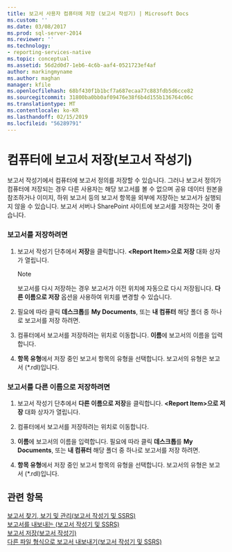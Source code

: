 ```yaml
---
title: 보고서 사용자 컴퓨터에 저장 (보고서 작성기) | Microsoft Docs
ms.custom: ''
ms.date: 03/08/2017
ms.prod: sql-server-2014
ms.reviewer: ''
ms.technology:
- reporting-services-native
ms.topic: conceptual
ms.assetid: 56d2d0d7-1eb6-4c6b-aaf4-0521723ef4af
author: markingmyname
ms.author: maghan
manager: kfile
ms.openlocfilehash: 68bf430f1b1bcf7a687ecaa77c883fdb5d6cce82
ms.sourcegitcommit: 31800ba0bb0af09476e38f6b4d155b136764c06c
ms.translationtype: MT
ms.contentlocale: ko-KR
ms.lasthandoff: 02/15/2019
ms.locfileid: "56289791"
---
```

# <a name="save-reports-to-your-computer-report-builder"></a>컴퓨터에 보고서 저장(보고서 작성기)
  보고서 작성기에서 컴퓨터에 보고서 정의를 저장할 수 있습니다. 그러나 보고서 정의가 컴퓨터에 저장되는 경우 다른 사용자는 해당 보고서를 볼 수 없으며 공유 데이터 원본을 참조하거나 이미지, 하위 보고서 등의 보고서 항목을 외부에 저장하는 보고서가 실행되지 않을 수 있습니다. 보고서 서버나 SharePoint 사이트에 보고서를 저장하는 것이 좋습니다.  
  
### <a name="to-save-a-report"></a>보고서를 저장하려면  
  
1.  보고서 작성기 단추에서 **저장**을 클릭합니다. **\<Report Item>으로 저장** 대화 상자가 열립니다.  
  
    > [!NOTE]  
    >  보고서를 다시 저장하는 경우 보고서가 이전 위치에 자동으로 다시 저장됩니다. **다른 이름으로 저장** 옵션을 사용하여 위치를 변경할 수 있습니다.  
  
2.  필요에 따라 클릭 **데스크톱**를 **My Documents**, 또는 **내 컴퓨터** 해당 폴더 중 하나로 보고서를 저장 하려면.  
  
3.  컴퓨터에서 보고서를 저장하려는 위치로 이동합니다. **이름**에 보고서의 이름을 입력합니다.  
  
4.  **항목 유형**에서 저장 중인 보고서 항목의 유형을 선택합니다. 보고서의 유형은 보고서 (*.rdl)입니다.  
  
### <a name="to-save-a-report-as-a-different-name"></a>보고서를 다른 이름으로 저장하려면  
  
1.  보고서 작성기 단추에서 **다른 이름으로 저장**을 클릭합니다. **\<Report Item>으로 저장** 대화 상자가 열립니다.  
  
2.  컴퓨터에서 보고서를 저장하려는 위치로 이동합니다.  
  
3.  **이름**에 보고서의 이름을 입력합니다. 필요에 따라 클릭 **데스크톱**를 **My Documents**, 또는 **내 컴퓨터** 해당 폴더 중 하나로 보고서를 저장 하려면.  
  
4.  **항목 유형**에서 저장 중인 보고서 항목의 유형을 선택합니다. 보고서의 유형은 보고서 (*.rdl)입니다.  
  
## <a name="see-also"></a>관련 항목  
 [보고서 찾기, 보기 및 관리&#40;보고서 작성기 및 SSRS&#41;](report-builder/finding-viewing-and-managing-reports-report-builder-and-ssrs.md)   
 [보고서를 내보내는 &#40;보고서 작성기 및 SSRS&#41;](report-builder/export-reports-report-builder-and-ssrs.md)   
 [보고서 저장&#40;보고서 작성기&#41;](report-builder/saving-reports-report-builder.md)   
 [다른 파일 형식으로 보고서 내보내기&#40;보고서 작성기 및 SSRS&#41;](../../2014/reporting-services/export-a-report-as-another-file-type-report-builder-and-ssrs.md)  
  
  
